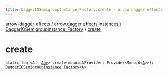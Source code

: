 ```yaml
---
title: DaggerIOSemigroupInstance_Factory.create - arrow-dagger-effects
---
```


[arrow-dagger-effects](../../index.html) / [arrow.dagger.effects.instances](../index.html) / [DaggerIOSemigroupInstance_Factory](index.html) / [create](./create.html)

# create

`static fun <A : `[`Any`](https://kotlinlang.org/api/latest/jvm/stdlib/kotlin/-any/index.html)`> create(monoidAProvider: Provider<Monoid<`[`A`](create.html#A)`>>): `[`DaggerIOSemigroupInstance_Factory`](index.html)`<`[`A`](create.html#A)`>`